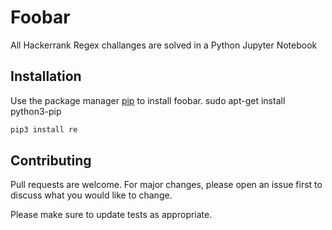 
# Foobar

All Hackerrank Regex challanges are solved in a Python Jupyter Notebook
## Installation

Use the package manager [pip](https://pip.pypa.io/en/stable/) to install foobar.
sudo apt-get install python3-pip

```bash
pip3 install re
```

## Contributing
Pull requests are welcome. For major changes, please open an issue first to discuss what you would like to change.

Please make sure to update tests as appropriate.
